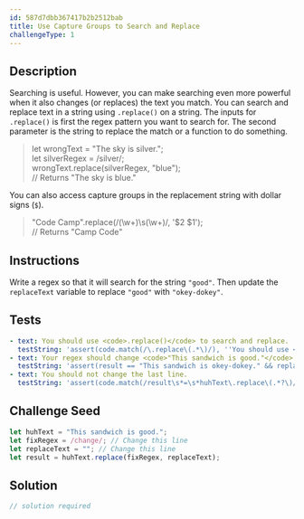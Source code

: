 ```yaml
---
id: 587d7dbb367417b2b2512bab
title: Use Capture Groups to Search and Replace
challengeType: 1
---
```


## Description
<section id='description'>
Searching is useful. However, you can make searching even more powerful when it also changes (or replaces) the text you match.
You can search and replace text in a string using <code>.replace()</code> on a string. The inputs for <code>.replace()</code> is first the regex pattern you want to search for. The second parameter is the string to replace the match or a function to do something.
<blockquote>let wrongText = "The sky is silver.";<br>let silverRegex = /silver/;<br>wrongText.replace(silverRegex, "blue");<br>// Returns "The sky is blue."</blockquote>
You can also access capture groups in the replacement string with dollar signs (<code>$</code>).
<blockquote>"Code Camp".replace(/(\w+)\s(\w+)/, '$2 $1');<br>// Returns "Camp Code"</blockquote>
</section>

## Instructions
<section id='instructions'>
Write a regex so that it will search for the string <code>"good"</code>. Then update the <code>replaceText</code> variable to replace <code>"good"</code> with <code>"okey-dokey"</code>.
</section>

## Tests
<section id='tests'>

```yml
- text: You should use <code>.replace()</code> to search and replace.
  testString: 'assert(code.match(/\.replace\(.*\)/), ''You should use <code>.replace()</code> to search and replace.'');'
- text: Your regex should change <code>"This sandwich is good."</code> to <code>"This sandwich is okey-dokey."</code>
  testString: 'assert(result == "This sandwich is okey-dokey." && replaceText === "okey-dokey", ''Your regex should change <code>"This sandwich is good."</code> to <code>"This sandwich is okey-dokey."</code>'');'
- text: You should not change the last line.
  testString: 'assert(code.match(/result\s*=\s*huhText\.replace\(.*?\)/), ''You should not change the last line.'');'

```

</section>

## Challenge Seed
<section id='challengeSeed'>

<div id='js-seed'>

```js
let huhText = "This sandwich is good.";
let fixRegex = /change/; // Change this line
let replaceText = ""; // Change this line
let result = huhText.replace(fixRegex, replaceText);
```

</div>



</section>

## Solution
<section id='solution'>

```js
// solution required
```
</section>
